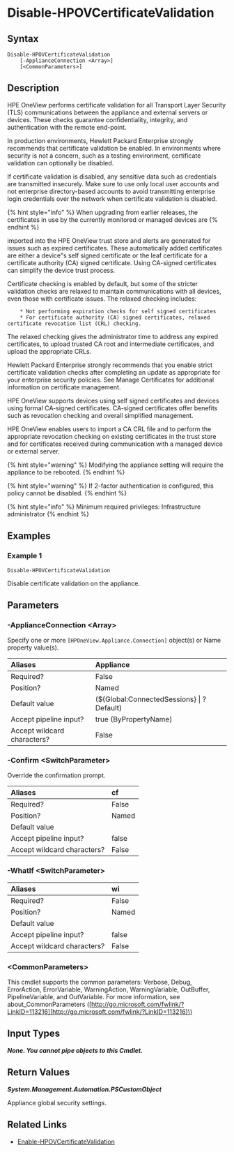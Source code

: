 ﻿---
description: Disable appliance TLS/SSL certificate validation.
---

# Disable-HPOVCertificateValidation

## Syntax

```text
Disable-HPOVCertificateValidation
    [-ApplianceConnection <Array>]
    [<CommonParameters>]
```

## Description

HPE OneView performs certificate validation for all Transport Layer Security (TLS) communications between the appliance and external servers or devices. These checks guarantee confidentiality, integrity, and authentication with the remote end-point.

In production environments, Hewlett Packard Enterprise strongly recommends that certificate validation be enabled. In
environments where security is not a concern, such as a testing environment, certificate validation can optionally be
disabled.

If certificate validation is disabled, any sensitive data such as credentials are transmitted insecurely. Make sure to use only local user accounts and not enterprise directory-based accounts to avoid transmitting enterprise login credentials over the network when certificate validation is disabled.

{% hint style="info" %}
When upgrading from earlier releases, the certificates in use by the currently monitored or managed devices are
{% endhint %}

imported into the HPE OneView trust store and alerts are generated for issues such as expired certificates. These automatically added certificates are either a device"s self signed certificate or the leaf certificate for a certificate authority (CA) signed certificate. Using CA-signed certificates can simplify the device trust process.

Certificate checking is enabled by default, but some of the stricter validation checks are relaxed to maintain communications with all devices, even those with certificate issues. The relaxed checking includes:

        * Not performing expiration checks for self signed certificates
        * For certificate authority (CA) signed certificates, relaxed certificate revocation list (CRL) checking.

The relaxed checking gives the administrator time to address any expired certificates, to upload trusted CA root and intermediate certificates, and upload the appropriate CRLs.

Hewlett Packard Enterprise strongly recommends that you enable strict certificate validation checks after completing an update as appropriate for your enterprise security policies. See Manage Certificates for additional information on certificate management.

HPE OneView supports devices using self signed certificates and devices using formal CA-signed certificates. CA-signed certificates offer benefits such as revocation checking and overall simplified management.

HPE OneView enables users to import a CA CRL file and to perform the appropriate revocation checking on existing certificates in the trust store and for certificates received during communication with a managed device or external server.

{% hint style="warning" %}
Modifying the appliance setting will require the appliance to be rebooted.
{% endhint %}


{% hint style="warning" %}
If 2-factor authentication is configured, this policy cannot be disabled.
{% endhint %}


{% hint style="info" %}
Minimum required privileges: Infrastructure administrator
{% endhint %}

## Examples

###  Example 1 

```text
Disable-HPOVCertificateValidation
```

Disable certificate validation on the appliance.

## Parameters

### -ApplianceConnection &lt;Array&gt;

Specify one or more `[HPOneView.Appliance.Connection]` object(s) or Name property value(s).

| Aliases | Appliance |
| :--- | :--- |
| Required? | False |
| Position? | Named |
| Default value | (${Global:ConnectedSessions} &vert; ? Default) |
| Accept pipeline input? | true (ByPropertyName) |
| Accept wildcard characters? | False |

### -Confirm &lt;SwitchParameter&gt;

Override the confirmation prompt.

| Aliases | cf |
| :--- | :--- |
| Required? | False |
| Position? | Named |
| Default value |  |
| Accept pipeline input? | false |
| Accept wildcard characters? | False |

### -WhatIf &lt;SwitchParameter&gt;



| Aliases | wi |
| :--- | :--- |
| Required? | False |
| Position? | Named |
| Default value |  |
| Accept pipeline input? | false |
| Accept wildcard characters? | False |

### &lt;CommonParameters&gt;

This cmdlet supports the common parameters: Verbose, Debug, ErrorAction, ErrorVariable, WarningAction, WarningVariable, OutBuffer, PipelineVariable, and OutVariable. For more information, see about\_CommonParameters \([http://go.microsoft.com/fwlink/?LinkID=113216](http://go.microsoft.com/fwlink/?LinkID=113216)\)

## Input Types

_**None.  You cannot pipe objects to this Cmdlet.**_

## Return Values

_**System.Management.Automation.PSCustomObject**_

Appliance global security settings.

## Related Links

* [Enable-HPOVCertificateValidation](enable-hpovcertificatevalidation.md)
